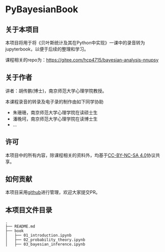 # PyBayesianBook

## 关于本项目
本项目将用于将《贝叶斯统计及其在Python中实现》一课中的录音转为jupyterbook，以便于后续的整理和学习。

课程相关的repo为：https://gitee.com/hcp4715/bayesian-analysis-nnupsy

## 关于作者

讲者：胡传鹏(博士)，南京师范大学心理学院教授。

本课程录音的转录及电子录的制作由如下同学协助
- 朱珊珊，南京师范大学心理学院在读硕士生
- 潘晚坷，南京师范大学心理学院在读博士生
- ...

## 许可
本项目中的所有内容，除课程相关的资料外，均基于[CC-BY-NC-SA 4.0](https://creativecommons.org/licenses/by-nc-sa/4.0/deed.zh)协议共享。

## 如何贡献

本项目采用[github](https://github.com/hcp4715/PyBayesianBook)进行管理，欢迎大家提交PR。

## 本项目文件目录

```
.
├── README.md
├── book
│   ├── 01_introduction.ipynb
│   ├── 02_probability_theory.ipynb
│   ├── 03_bayesian_inference.ipynb
```
